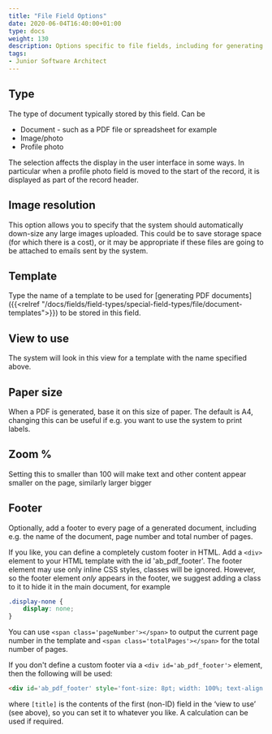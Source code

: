 ```yaml
---
title: "File Field Options"
date: 2020-06-04T16:40:00+01:00
type: docs
weight: 130
description: Options specific to file fields, including for generating documents
tags:
- Junior Software Architect
---
```

## Type
The type of document typically stored by this field. Can be
* Document - such as a PDF file or spreadsheet for example
* Image/photo
* Profile photo

The selection affects the display in the user interface in some ways. In particular when a profile photo field is moved to the start of the record, it is displayed as part of the record header.

## Image resolution
This option allows you to specify that the system should automatically down-size any large images uploaded. This could be to save storage space (for which there is a cost), or it may be appropriate if these files are going to be attached to emails sent by the system.

## Template
Type the name of a template to be used for [generating PDF documents]({{<relref "/docs/fields/field-types/special-field-types/file/document-templates">}}) to be stored in this field.

## View to use
The system will look in this view for a template with the name specified above.

## Paper size
When a PDF is generated, base it on this size of paper. The default is A4, changing this can be useful if e.g. you want to use the system to print labels.

## Zoom %
Setting this to smaller than 100 will make text and other content appear smaller on the page, similarly larger bigger

## Footer
Optionally, add a footer to every page of a generated document, including e.g. the name of the document, page number and total number of pages.

If you like, you can define a completely custom footer in HTML. Add a `<div>` element to your HTML template with the id 'ab_pdf_footer'.
The footer element may use only inline CSS styles, classes will be ignored. However, so the footer element *only* appears in the footer, we suggest adding a class to it to hide it in the main document, for example

```css
.display-none {
    display: none;
}
```

You can use `<span class='pageNumber'></span>` to output the current page number in the template and `<span class='totalPages'></span>` for the total number of pages.

If you don't define a custom footer via a `<div id='ab_pdf_footer'>` element, then the following will be used:

```html
<div id='ab_pdf_footer' style='font-size: 8pt; width: 100%; text-align: center'>[title] - page <span class='pageNumber'></span> of <span class='totalPages'></span></div>
```

where `[title]` is the contents of the first (non-ID) field in the ‘view to use’ (see above), so you can set it to whatever you like. A calculation can be used if required.
